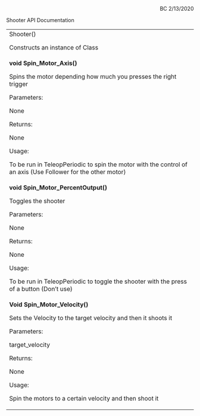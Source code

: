 <!----- Conversion time: 0.534 seconds.


Using this Markdown file:

1. Cut and paste this output into your source file.
2. See the notes and action items below regarding this conversion run.
3. Check the rendered output (headings, lists, code blocks, tables) for proper
   formatting and use a linkchecker before you publish this page.

Conversion notes:

* Docs to Markdown version 1.0β18
* Thu Feb 13 2020 18:41:12 GMT-0800 (PST)
* Source doc: https://docs.google.com/open?id=1d0h-_yy2qm8nfGBsRW0lOG0X2tbbsxMAMMr8-hufIoo
----->


<p style="text-align: right">
BC 2/13/2020</p>


Shooter API Documentation


<table>
  <tr>
   <td>Shooter()
<p>
Constructs an instance of Class
   </td>
  </tr>
  <tr>
   <td><strong>void Spin_Motor_Axis()</strong>
<p>
Spins the motor depending how much you presses the right trigger
<p>
Parameters:
<p>
None
<p>
Returns:
<p>
None
<p>
Usage:
<p>
To be run in TeleopPeriodic to spin the motor with the control of an axis (Use Follower for the other motor)
   </td>
  </tr>
  <tr>
   <td><strong>void Spin_Motor_PercentOutput()</strong>
<p>
Toggles the shooter
<p>
Parameters:
<p>
None
<p>
Returns:
<p>
None
<p>
Usage:
<p>
To be run in TeleopPeriodic to toggle the shooter with the press of a button (Don’t use)
   </td>
  </tr>
  <tr>
   <td><strong>Void Spin_Motor_Velocity()</strong>
<p>
Sets the Velocity to the target velocity and then it shoots it
<p>
Parameters:
<p>
target_velocity
<p>
Returns:
<p>
None
<p>
Usage:
<p>
Spin the motors to a certain velocity and then shoot it
   </td>
  </tr>
</table>



<!-- Docs to Markdown version 1.0β18 -->

